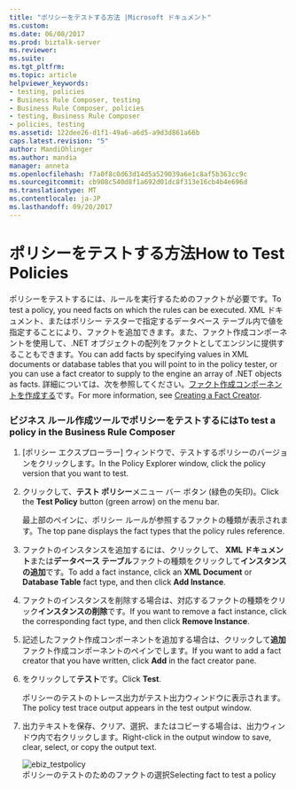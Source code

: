 ```yaml
---
title: "ポリシーをテストする方法 |Microsoft ドキュメント"
ms.custom: 
ms.date: 06/08/2017
ms.prod: biztalk-server
ms.reviewer: 
ms.suite: 
ms.tgt_pltfrm: 
ms.topic: article
helpviewer_keywords:
- testing, policies
- Business Rule Composer, testing
- Business Rule Composer, policies
- testing, Business Rule Composer
- policies, testing
ms.assetid: 122dee26-d1f1-49a6-a6d5-a9d3d861a66b
caps.latest.revision: "5"
author: MandiOhlinger
ms.author: mandia
manager: anneta
ms.openlocfilehash: f7a0f8c0d63d14d5a529039a6e1c8af5b363cc9c
ms.sourcegitcommit: cb908c540d8f1a692d01dc8f313e16cb4b4e696d
ms.translationtype: MT
ms.contentlocale: ja-JP
ms.lasthandoff: 09/20/2017
---
```

# <a name="how-to-test-policies"></a><span data-ttu-id="7e6e2-102">ポリシーをテストする方法</span><span class="sxs-lookup"><span data-stu-id="7e6e2-102">How to Test Policies</span></span>
<span data-ttu-id="7e6e2-103">ポリシーをテストするには、ルールを実行するためのファクトが必要です。</span><span class="sxs-lookup"><span data-stu-id="7e6e2-103">To test a policy, you need facts on which the rules can be executed.</span></span> <span data-ttu-id="7e6e2-104">XML ドキュメント、またはポリシー テスターで指定するデータベース テーブル内で値を指定することにより、ファクトを追加できます。また、ファクト作成コンポーネントを使用して、.NET オブジェクトの配列をファクトとしてエンジンに提供することもできます。</span><span class="sxs-lookup"><span data-stu-id="7e6e2-104">You can add facts by specifying values in XML documents or database tables that you will point to in the policy tester, or you can use a fact creator to supply to the engine an array of .NET objects as facts.</span></span> <span data-ttu-id="7e6e2-105">詳細については、次を参照してください。[ファクト作成コンポーネントを作成する](../core/how-to-create-a-fact-creator.md)です。</span><span class="sxs-lookup"><span data-stu-id="7e6e2-105">For more information, see [Creating a Fact Creator](../core/how-to-create-a-fact-creator.md).</span></span>  
  
### <a name="to-test-a-policy-in-the-business-rule-composer"></a><span data-ttu-id="7e6e2-106">ビジネス ルール作成ツールでポリシーをテストするには</span><span class="sxs-lookup"><span data-stu-id="7e6e2-106">To test a policy in the Business Rule Composer</span></span>  
  
1.  <span data-ttu-id="7e6e2-107">[ポリシー エクスプローラー] ウィンドウで、テストするポリシーのバージョンをクリックします。</span><span class="sxs-lookup"><span data-stu-id="7e6e2-107">In the Policy Explorer window, click the policy version that you want to test.</span></span>  
  
2.  <span data-ttu-id="7e6e2-108">クリックして、**テスト ポリシー**メニュー バー ボタン (緑色の矢印)。</span><span class="sxs-lookup"><span data-stu-id="7e6e2-108">Click the **Test Policy** button (green arrow) on the menu bar.</span></span>  
  
     <span data-ttu-id="7e6e2-109">最上部のペインに、ポリシー ルールが参照するファクトの種類が表示されます。</span><span class="sxs-lookup"><span data-stu-id="7e6e2-109">The top pane displays the fact types that the policy rules reference.</span></span>  
  
3.  <span data-ttu-id="7e6e2-110">ファクトのインスタンスを追加するには、クリックして、 **XML ドキュメント**または**データベース テーブル**ファクトの種類をクリックして**インスタンスの追加**です。</span><span class="sxs-lookup"><span data-stu-id="7e6e2-110">To add a fact instance, click an **XML Document** or **Database Table** fact type, and then click **Add Instance**.</span></span>  
  
4.  <span data-ttu-id="7e6e2-111">ファクトのインスタンスを削除する場合は、対応するファクトの種類をクリック**インスタンスの削除**です。</span><span class="sxs-lookup"><span data-stu-id="7e6e2-111">If you want to remove a fact instance, click the corresponding fact type, and then click **Remove Instance**.</span></span>  
  
5.  <span data-ttu-id="7e6e2-112">記述したファクト作成コンポーネントを追加する場合は、クリックして**追加**ファクト作成コンポーネントのペインでします。</span><span class="sxs-lookup"><span data-stu-id="7e6e2-112">If you want to add a fact creator that you have written, click **Add** in the fact creator pane.</span></span>  
  
6.  <span data-ttu-id="7e6e2-113">をクリックして**テスト**です。</span><span class="sxs-lookup"><span data-stu-id="7e6e2-113">Click **Test**.</span></span>  
  
     <span data-ttu-id="7e6e2-114">ポリシーのテストのトレース出力がテスト出力ウィンドウに表示されます。</span><span class="sxs-lookup"><span data-stu-id="7e6e2-114">The policy test trace output appears in the test output window.</span></span>  
  
7.  <span data-ttu-id="7e6e2-115">出力テキストを保存、クリア、選択、またはコピーする場合は、出力ウィンドウ内で右クリックします。</span><span class="sxs-lookup"><span data-stu-id="7e6e2-115">Right-click in the output window to save, clear, select, or copy the output text.</span></span>  
  
     ![](../core/media/ebiz-testpolicy.gif "ebiz_testpolicy")  
<span data-ttu-id="7e6e2-116">ポリシーのテストのためのファクトの選択</span><span class="sxs-lookup"><span data-stu-id="7e6e2-116">Selecting fact to test a policy</span></span>